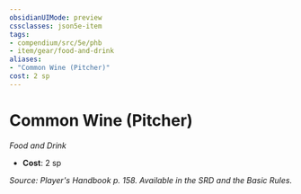 ```yaml
---
obsidianUIMode: preview
cssclasses: json5e-item
tags:
- compendium/src/5e/phb
- item/gear/food-and-drink
aliases: 
- "Common Wine (Pitcher)"
cost: 2 sp
---
```

# Common Wine (Pitcher)
*Food and Drink*  

- **Cost**: 2 sp

*Source: Player's Handbook p. 158. Available in the SRD and the Basic Rules.*